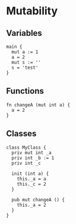 # Mutability

## Variables
```the
main {
  mut a := 1
  a = 2
  mut s := ''
  s = 'test'
}
```

## Functions
```the
fn changeA (mut int a) {
  a = 2
}
```

## Classes
```the
class MyClass {
  priv mut int _a
  priv int _b := 1
  priv int _c

  init (int a) {
    this._a = a
    this._c = 2
  }

  pub mut changeA () {
    this._a = 2
  }
}
```
